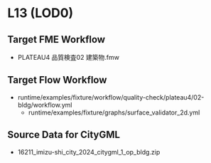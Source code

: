 # L13 (LOD0)

## Target FME Workflow

- PLATEAU4 品質検査02 建築物.fmw

## Target Flow Workflow

- runtime/examples/fixture/workflow/quality-check/plateau4/02-bldg/workflow.yml
  - runtime/examples/fixture/graphs/surface_validator_2d.yml

## Source Data for CityGML

- 16211_imizu-shi_city_2024_citygml_1_op_bldg.zip
